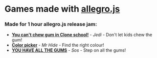 # Games made with [allegro.js](http://allegrojs.net/) 


### Made for 1 hour allegro.js release jam:

* **[You can't chew gum in Clone school!](http://www.magiccarpenters.com/jams/allegro.js/)** - _Jedi_ - Don't let kids chew the gum!
* **[Color picker](http://mrhide.eu/sosgj/)** - _Mr Hide_ - Find the right colour!
* **[YOU HAVE ALL THE GUMS](http://gums.sos.gd)** - _Sos_ - Step on all the gums!